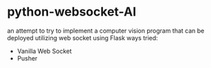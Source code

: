 # python-websocket-AI
an attempt to try to implement a computer vision program that can be deployed utilizing web socket using Flask
ways tried:
- Vanilla Web Socket
- Pusher
